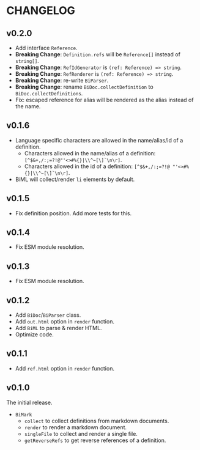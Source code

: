 # CHANGELOG

## v0.2.0

- Add interface `Reference`.
- **Breaking Change**: `Definition.refs` will be `Reference[]` instead of `string[]`.
- **Breaking Change**: `RefIdGenerator` is `(ref: Reference) => string`.
- **Breaking Change**: `RefRenderer` is `(ref: Reference) => string`.
- **Breaking Change**: re-write `BiParser`.
- **Breaking Change**: rename `BiDoc.collectDefinition` to `BiDoc.collectDefinitions`.
- Fix: escaped reference for alias will be rendered as the alias instead of the name.

## v0.1.6

- Language specific characters are allowed in the name/alias/id of a definition.
  - Characters allowed in the name/alias of a definition: `` [^$&+,/:;=?!@"'<>#%{}|\\^~[\]`\n\r] ``.
  - Characters allowed in the id of a definition: `` [^$&+,/:;=?!@ "'<>#%{}|\\^~[\]`\n\r] ``.
- BiML will collect/render `li` elements by default.

## v0.1.5

- Fix definition position. Add more tests for this.

## v0.1.4

- Fix ESM module resolution.

## v0.1.3

- Fix ESM module resolution.

## v0.1.2

- Add `BiDoc`/`BiParser` class.
- Add `out.html` option in `render` function.
- Add `BiML` to parse & render HTML.
- Optimize code.

## v0.1.1

- Add `ref.html` option in `render` function.

## v0.1.0

The initial release.

- `BiMark`
  - `collect` to collect definitions from markdown documents.
  - `render` to render a markdown document.
  - `singleFile` to collect and render a single file.
  - `getReverseRefs` to get reverse references of a definition.
